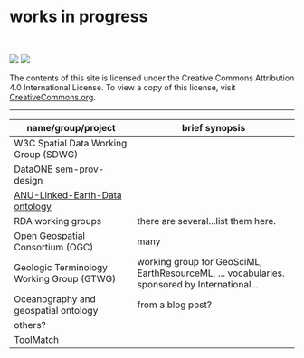 # works in progress
<br />

[//]: # (this site is meant to serve as a companion piece to a review paper currently under review -- a draft of the paper can be found on arxiv.org_linky)

[![](https://img.shields.io/badge/License-CC%20BY%204.0-lightgrey.svg)](http://creativecommons.org/licenses/by/4.0/)
[![](https://badges.gitter.im/geoscience-semantics/geoscience-semantics.github.io.svg)](https://gitter.im/geoscience-semantics/geoscience-semantics.github.io?utm_source=badge&utm_medium=badge&utm_campaign=pr-badge&utm_content=badge)

The contents of this site is licensed under the Creative Commons Attribution 4.0 International License. To view a copy of this license, visit [CreativeCommons.org](https://creativecommons.org/licenses/by/4.0/).

- - -

| name/group/project      |  brief synopsis                                       |
| ----------------        | ----------------------------------------------------  |
| W3C Spatial Data Working Group (SDWG) |  |
| DataONE sem-prov-design |  |
| [ANU-Linked-Earth-Data ontology](https://github.com/ANU-Linked-Earth-Data/ontology) |  |
| RDA working groups | there are several...list them here. |
| Open Geospatial Consortium (OGC) | many |
| Geologic Terminology Working Group (GTWG) | working group for GeoSciML, EarthResourceML, ... vocabularies.  sponsored by International... |
| Oceanography and geospatial ontology | from a blog post? |
| others? |  |
| ToolMatch |  |
[//]: # (SIGRID 3 formatted ice chart data from the Canadian Ice Service have been converted to triples: http://purl.org/nsidc/data/sigrid/sparql )
